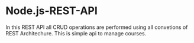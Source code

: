 # Node.js-REST-API
In this REST API all CRUD operations are performed using all convetions of REST Architechure. This is simple api to manage courses.
